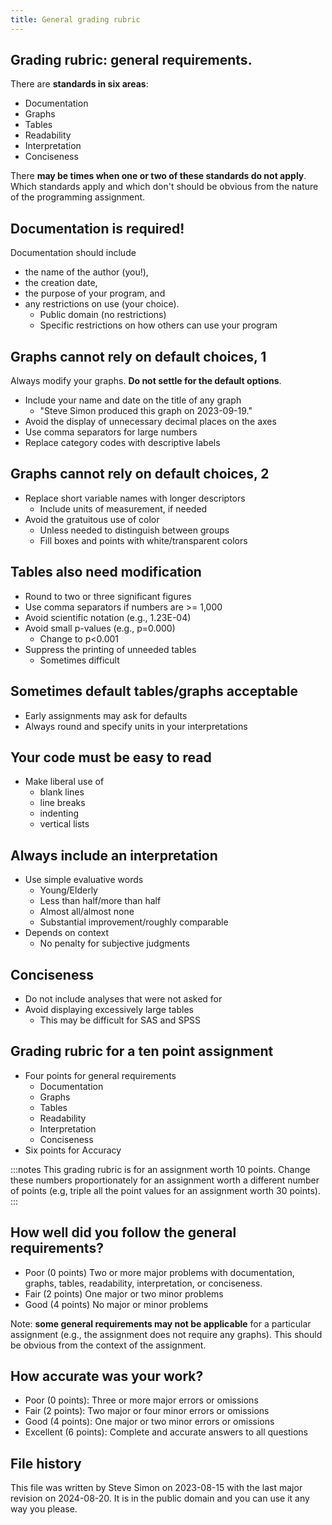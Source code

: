 ```yaml
---
title: General grading rubric
---
```


## Grading rubric: general requirements.

There are **standards in six areas**:

-   Documentation
-   Graphs
-   Tables
-   Readability
-   Interpretation
-   Conciseness

There **may be times when one or two of these standards do not apply**. Which
standards apply and which don't should be obvious from the nature of the 
programming assignment.

## Documentation is required!

Documentation should include

-   the name of the author (you!),
-   the creation date, 
-   the purpose of your program, and 
-   any restrictions on use (your choice).
    -    Public domain (no restrictions)
    -    Specific restrictions on how others can use your program

## Graphs cannot rely on default choices, 1

Always modify your graphs. **Do not settle for the default options**.

-   Include your name and date on the title of any graph
    -   "Steve Simon produced this graph on 2023-09-19."
-   Avoid the display of unnecessary decimal places on the axes
-   Use comma separators for large numbers
-   Replace category codes with descriptive labels

## Graphs cannot rely on default choices, 2

-   Replace short variable names with longer descriptors
    -   Include units of measurement, if needed
-   Avoid the gratuitous use of color
    -   Unless needed to distinguish between groups
    -   Fill boxes and points with white/transparent colors

## Tables also need modification

-   Round to two or three significant figures
-   Use comma separators if numbers are >= 1,000
-   Avoid scientific notation (e.g., 1.23E-04)
-   Avoid small p-values (e.g., p=0.000)
    -   Change to p<0.001
-   Suppress the printing of unneeded tables
    -   Sometimes difficult

## Sometimes default tables/graphs acceptable

-   Early assignments may ask for defaults
-   Always round and specify units in your interpretations

## Your code must be easy to read

-   Make liberal use of
    -  blank lines
    -  line breaks
    -  indenting
    -  vertical lists

## Always include an interpretation

-   Use simple evaluative words
    -   Young/Elderly
    -   Less than half/more than half
    -   Almost all/almost none
    -   Substantial improvement/roughly comparable
-   Depends on context
    -   No penalty for subjective judgments

## Conciseness

-   Do not include analyses that were not asked for
-   Avoid displaying excessively large tables
    -   This may be difficult for SAS and SPSS

## Grading rubric for a ten point assignment

-  Four points for general requirements
   -   Documentation
   -   Graphs
   -   Tables
   -   Readability
   -   Interpretation
   -   Conciseness
-  Six points for Accuracy

:::notes
This grading rubric is for an assignment worth 10 points. Change these numbers proportionately for an assignment worth a different number of points (e.g, triple all the point values for an assignment worth 30 points).
:::

## How well did you follow the general requirements?

-   Poor (0 points) Two or more major problems with documentation, graphs, tables, readability, interpretation, or conciseness.
-   Fair (2 points) One major or two minor problems
-   Good (4 points) No major or minor problems

Note: **some general requirements may not be applicable** for a particular 
assignment (e.g., the assignment does not require any graphs). This should be 
obvious from the context of the assignment.

## How accurate was your work?    
    
-   Poor (0 points): Three or more major errors or omissions
-   Fair (2 points): Two major or four minor errors or omissions
-   Good (4 points): One major or two minor errors or omissions
-   Excellent (6 points): Complete and accurate answers to all questions

## File history

This file was written by Steve Simon on 2023-08-15 with the last major revision on 2024-08-20. It is in the public domain and you can use it any way you please.

